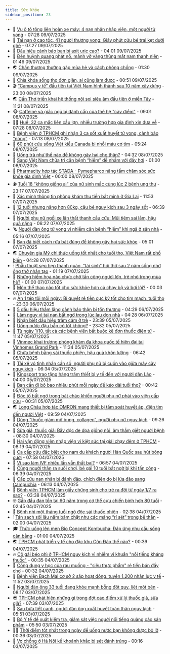 ```yaml
---
title: Sức khỏe
sidebar_position: 23
---
```


<!-- dantri-suc-khoe:START -->
- 🤔 [Vụ ô tô tông liên hoàn xe máy: 4 nạn nhân nhập viện, một người tử vong](https://dantri.com.vn/suc-khoe/vu-o-to-tong-lien-hoan-xe-may-4-nan-nhan-nhap-vien-mot-nguoi-tu-vong-20250709142608449.htm) - 07:28 09/07/2025
- 🚦 [Tai nạn ở cao tốc, 41 người thương vong: Giây phút cứu bé trai kẹt dưới ghế](https://dantri.com.vn/suc-khoe/tai-nan-o-cao-toc-41-nguoi-thuong-vong-giay-phut-cuu-be-trai-ket-duoi-ghe-20250709142306873.htm) - 07:27 09/07/2025
- 🤖 [Dấu hiệu cảnh báo bạn bị axit uric cao?](https://dantri.com.vn/suc-khoe/dau-hieu-canh-bao-ban-bi-axit-uric-cao-20250709104155038.htm) - 04:01 09/07/2025
- 🐻 [Đèn huỳnh quang phát nổ, mảnh vỡ văng thủng mắt nam thanh niên](https://dantri.com.vn/suc-khoe/den-huynh-quang-phat-no-manh-vo-vang-thung-mat-nam-thanh-nien-20250709080336485.htm) - 01:46 09/07/2025
- 🌏 [Chấn thương thường gặp mùa hè và cách phòng chống](https://dantri.com.vn/suc-khoe/chan-thuong-thuong-gap-mua-he-va-cach-phong-chong-20250708113642636.htm) - 01:30 09/07/2025
- 👺 [Chìa khóa sống thọ đơn giản, ai cũng làm được](https://dantri.com.vn/suc-khoe/chia-khoa-song-tho-don-gian-ai-cung-lam-duoc-20250709073432702.htm) - 00:51 09/07/2025
- 🎬 [“Campus y tế” đầu tiên tại Việt Nam hình thành sau 10 năm xây dựng](https://dantri.com.vn/suc-khoe/campus-y-te-dau-tien-tai-viet-nam-hinh-thanh-sau-10-nam-xay-dung-20250708231839091.htm) - 23:00 08/07/2025
- 🌏 [Cần Thơ triển khai hệ thống nội soi siêu âm đầu tiên ở miền Tây](https://dantri.com.vn/suc-khoe/can-tho-trien-khai-he-thong-noi-soi-sieu-am-dau-tien-o-mien-tay-20250708140145508.htm) - 11:21 08/07/2025
- 🐵 [Caffeine và giấc ngủ bị đánh cắp của thế hệ &quot;cày điểm&quot;](https://dantri.com.vn/suc-khoe/caffeine-va-giac-ngu-bi-danh-cap-cua-the-he-cay-diem-20250629220633955.htm) - 09:01 08/07/2025
- 👨‍🏫 [Huế: 32 ca mắc liên cầu lợn, nhiều trường hợp gia đình xin đưa về](https://dantri.com.vn/suc-khoe/hue-32-ca-mac-lien-cau-lon-nhieu-truong-hop-gia-dinh-xin-dua-ve-20250708135947105.htm) - 07:28 08/07/2025
- 🤗 [Bệnh viện ở TPHCM ghi nhận 3 ca sốt xuất huyết tử vong, cảnh báo “nóng”](https://dantri.com.vn/suc-khoe/benh-vien-o-tphcm-ghi-nhan-3-ca-sot-xuat-huyet-tu-vong-canh-bao-nong-20250708131930738.htm) - 07:13 08/07/2025
- 🫶 [60 phút cứu sống Việt kiều Canada bị nhồi máu cơ tim](https://dantri.com.vn/suc-khoe/60-phut-cuu-song-viet-kieu-canada-bi-nhoi-mau-co-tim-20250708110706495.htm) - 05:24 08/07/2025
- 🙉 [Uống trà như thế nào để không gây hại cho thận?](https://dantri.com.vn/suc-khoe/uong-tra-nhu-the-nao-de-khong-gay-hai-cho-than-20250629184639666.htm) - 04:32 08/07/2025
- 🦅 [Sang Việt Nam chữa trị căn bệnh “hiểm” dễ nhầm với đầy hơi](https://dantri.com.vn/suc-khoe/sang-viet-nam-chua-tri-can-benh-hiem-de-nham-voi-day-hoi-20250707155857334.htm) - 01:00 08/07/2025
- 🐘 [Pharmacity hợp tác STADA - Pymepharco nâng tầm chăm sóc sức khỏe gia đình Việt](https://dantri.com.vn/suc-khoe/pharmacity-hop-tac-stada-pymepharco-nang-tam-cham-soc-suc-khoe-gia-dinh-viet-20250707225434285.htm) - 00:00 08/07/2025
- ⛽️ [Tuổi 18 “không giống ai” của nữ sinh mắc cùng lúc 2 bệnh ung thư](https://dantri.com.vn/suc-khoe/tuoi-18-khong-giong-ai-cua-nu-sinh-mac-cung-luc-2-benh-ung-thu-20250707064524903.htm) - 23:17 07/07/2025
- 🤡 [Xác minh thông tin phòng khám thu tiền bất minh ở Gia Lai](https://dantri.com.vn/suc-khoe/xac-minh-thong-tin-phong-kham-thu-tien-bat-minh-o-gia-lai-20250707151446100.htm) - 11:53 07/07/2025
- 💼 [12 tuổi nhưng nặng hơn 80kg, cậu bé nguy kịch sau 3 ngày sốt](https://dantri.com.vn/suc-khoe/12-tuoi-nhung-nang-hon-80kg-cau-be-nguy-kich-sau-3-ngay-sot-20250707125116942.htm) - 06:39 07/07/2025
- 🤔 [Người phụ nữ ngồi xe lăn thất thanh cầu cứu: Mũi tiêm sai lầm, hậu quả nặng](https://dantri.com.vn/suc-khoe/nguoi-phu-nu-ngoi-xe-lan-that-thanh-cau-cuu-mui-tiem-sai-lam-hau-qua-nang-20250707113259154.htm) - 06:22 07/07/2025
- 🪜 [Người đàn ông tử vong vì nhiễm căn bệnh “hiểm” khi ngã ở sân nhà](https://dantri.com.vn/suc-khoe/nguoi-dan-ong-tu-vong-vi-nhiem-can-benh-hiem-khi-nga-o-san-nha-20250707010401680.htm) - 05:16 07/07/2025
- 📝 [Bạn đã biết cách rửa bát đúng để không gây hại sức khỏe](https://dantri.com.vn/suc-khoe/ban-da-biet-cach-rua-bat-dung-de-khong-gay-hai-suc-khoe-20250707112822876.htm) - 05:01 07/07/2025
- 🌏 [Chuyên gia Mỹ chỉ thức uống tốt nhất cho tuổi thọ, Việt Nam rất phổ biến](https://dantri.com.vn/suc-khoe/chuyen-gia-my-chi-thuc-uong-tot-nhat-cho-tuoi-tho-viet-nam-rat-pho-bien-20250706215737927.htm) - 04:28 07/07/2025
- 🕯 [Phẫu thuật sẹo hẹp thanh quản, “tái sinh” hơi thở sau 2 năm sống nhờ ống thở nhân tạo](https://dantri.com.vn/suc-khoe/phau-thuat-seo-hep-thanh-quan-tai-sinh-hoi-tho-sau-2-nam-song-nho-ong-tho-nhan-tao-20250707080925204.htm) - 01:19 07/07/2025
- 🦍 [Những hiểm họa nào chực chờ tấn công người lớn, trẻ nhỏ trong mùa hè?](https://dantri.com.vn/suc-khoe/nhung-hiem-hoa-nao-chuc-cho-tan-cong-nguoi-lon-tre-nho-trong-mua-he-20250706120709310.htm) - 01:00 07/07/2025
- 🌈 [Môn thể thao nào tốt cho sức khỏe hơn cả chạy bộ và bơi lội?](https://dantri.com.vn/khoa-hoc/mon-the-thao-nao-tot-cho-suc-khoe-hon-ca-chay-bo-va-boi-loi-20250706123832574.htm) - 00:03 07/07/2025
- 🔥 [Ăn 1 tép tỏi mỗi ngày: Bí quyết rẻ tiền cực kỳ tốt cho tim mạch, tuổi thọ](https://dantri.com.vn/suc-khoe/an-1-tep-toi-moi-ngay-bi-quyet-re-tien-cuc-ky-tot-cho-tim-mach-tuoi-tho-20250704093019623.htm) - 23:30 06/07/2025
- 🌊 [5 dấu hiệu thầm lặng cảnh báo thận bị tổn thương](https://dantri.com.vn/suc-khoe/5-dau-hieu-tham-lang-canh-bao-than-bi-ton-thuong-20250704074931931.htm) - 04:29 06/07/2025
- 🚦 [Lâm nguy vì tai nạn bất ngờ trong lúc lau dọn nhà](https://dantri.com.vn/suc-khoe/lam-nguy-vi-tai-nan-bat-ngo-trong-luc-lau-don-nha-20250706111550226.htm) - 04:28 06/07/2025
- 🤖 [Nhận biết dấu hiệu trầm cảm ở trẻ](https://dantri.com.vn/suc-khoe/nhan-biet-dau-hieu-tram-cam-o-tre-20250703160649339.htm) - 23:39 05/07/2025
- 🤡 [Uống nước đậu bắp có tốt không?](https://dantri.com.vn/suc-khoe/uong-nuoc-dau-bap-co-tot-khong-20250705095118241.htm) - 23:32 05/07/2025
- 💂 [Từ ngày 1/10, tất cả các bệnh viện bắt buộc kê đơn thuốc điện tử](https://dantri.com.vn/suc-khoe/tu-ngay-110-tat-ca-cac-benh-vien-bat-buoc-ke-don-thuoc-dien-tu-20250705163506509.htm) - 11:47 05/07/2025
- 🦄 [Vinmec khai trương phòng khám đa khoa quốc tế hiện đại tại Vinhomes Grand Park](https://dantri.com.vn/suc-khoe/vinmec-khai-truong-phong-kham-da-khoa-quoc-te-hien-dai-tai-vinhomes-grand-park-20250705183440181.htm) - 11:34 05/07/2025
- 🧠 [Chữa bệnh bằng sái thuốc phiện, hậu quả khôn lường](https://dantri.com.vn/suc-khoe/chua-benh-bang-sai-thuoc-phien-hau-qua-khon-luong-20250705080846823.htm) - 06:42 05/07/2025
- 🤖 [Tài xế vô tình nhấn cần số, người phụ nữ bị cuốn vào giữa máy cày nguy kịch](https://dantri.com.vn/suc-khoe/tai-xe-vo-tinh-nhan-can-so-nguoi-phu-nu-bi-cuon-vao-giua-may-cay-nguy-kich-20250705124037095.htm) - 06:34 05/07/2025
- 💼 [Kingsport trao tặng hàng trăm thiết bị y tế đến với người dân Lào](https://dantri.com.vn/suc-khoe/kingsport-trao-tang-hang-tram-thiet-bi-y-te-den-voi-nguoi-dan-lao-20250705102808223.htm) - 04:00 05/07/2025
- 🧰 [Bạn cần đi bộ bao nhiêu phút mỗi ngày để kéo dài tuổi thọ?](https://dantri.com.vn/suc-khoe/ban-can-di-bo-bao-nhieu-phut-moi-ngay-de-keo-dai-tuoi-tho-20250704090802742.htm) - 00:42 05/07/2025
- 🎉 [Độc tố bất ngờ trong bát cháo khiến người phụ nữ phải vào viện cấp cứu](https://dantri.com.vn/suc-khoe/doc-to-bat-ngo-trong-bat-chao-khien-nguoi-phu-nu-phai-vao-vien-cap-cuu-20250704142646120.htm) - 00:31 05/07/2025
- 🌏 [Long Châu hợp tác OMRON mang thiết bị tầm soát huyết áp, điện tim đến người Việt](https://dantri.com.vn/suc-khoe/long-chau-hop-tac-omron-mang-thiet-bi-tam-soat-huyet-ap-dien-tim-den-nguoi-viet-20250704164458637.htm) - 09:59 04/07/2025
- 📝 [Dùng “thuốc giảm mỡ bụng, collagen”, người phụ nữ nguy kịch](https://dantri.com.vn/suc-khoe/dung-thuoc-giam-mo-bung-collagen-nguoi-phu-nu-nguy-kich-20250704153833126.htm) - 09:26 04/07/2025
- 🧠 [Sữa giả, thuốc giả: Bẫy độc đe dọa giống nòi, âm thầm giết người bệnh](https://dantri.com.vn/suc-khoe/sua-gia-thuoc-gia-bay-doc-de-doa-giong-noi-am-tham-giet-nguoi-benh-20250704062502020.htm) - 08:30 04/07/2025
- 🚀 [Hai vận động viên nhập viện vì kiệt sức tại giải chạy đêm ở TPHCM](https://dantri.com.vn/suc-khoe/hai-van-dong-vien-nhap-vien-vi-kiet-suc-tai-giai-chay-dem-o-tphcm-20250704103226983.htm) - 08:19 04/07/2025
- 💯 [Ca cấp cứu đặc biệt cho nam du khách người Hàn Quốc sau hút bóng cười](https://dantri.com.vn/suc-khoe/ca-cap-cuu-dac-biet-cho-nam-du-khach-nguoi-han-quoc-sau-hut-bong-cuoi-20250704140839440.htm) - 07:58 04/07/2025
- 🫶 [Vì sao làm IVF nhiều lần vẫn thất bại?](https://dantri.com.vn/suc-khoe/vi-sao-lam-ivf-nhieu-lan-van-that-bai-20250703121122549.htm) - 06:57 04/07/2025
- 👹 [Cùng người thân ra suối chơi, bé gái 10 tuổi bất ngờ bị khỉ tấn công](https://dantri.com.vn/suc-khoe/cung-nguoi-than-ra-suoi-choi-be-gai-10-tuoi-bat-ngo-bi-khi-tan-cong-20250704121800902.htm) - 06:39 04/07/2025
- 🤩 [Cấp cứu nạn nhân bị đánh đập, chích điện do bị lừa đảo sang Campuchia](https://dantri.com.vn/suc-khoe/cap-cuu-nan-nhan-bi-danh-dap-chich-dien-do-bi-lua-dao-sang-campuchia-20250704125619463.htm) - 06:13 04/07/2025
- 🌊 [Bệnh viện TPHCM làm giấy chứng sinh cho trẻ ra đời từ ngày 1/7 ra sao?](https://dantri.com.vn/suc-khoe/benh-vien-tphcm-lam-giay-chung-sinh-cho-tre-ra-doi-tu-ngay-17-ra-sao-20250701125626950.htm) - 03:38 04/07/2025
- 🤓 [Gắp đầu đạn tồn tại 60 năm trong cơ thể cựu chiến binh hơn 80 tuổi](https://dantri.com.vn/suc-khoe/gap-dau-dan-ton-tai-60-nam-trong-co-the-cuu-chien-binh-hon-80-tuoi-20250704093203822.htm) - 02:45 04/07/2025
- 🌝 [Bệnh nhi một tháng tuổi ngộ độc sái thuốc phiện](https://dantri.com.vn/suc-khoe/benh-nhi-mot-thang-tuoi-ngo-doc-sai-thuoc-phien-20250704093534803.htm) - 02:38 04/07/2025
- 🕯 [Tán sạch sỏi lâu năm bám chặt như các mảng “rỉ sét” trong bể thận](https://dantri.com.vn/suc-khoe/tan-sach-soi-lau-nam-bam-chat-nhu-cac-mang-ri-set-trong-be-than-20250703235240834.htm) - 02:00 04/07/2025
- 🎓 [Thức uống lên men Bio Concept Kombucha: Đáp ứng nhu cầu sống cân bằng](https://dantri.com.vn/suc-khoe/thuc-uong-len-men-bio-concept-kombucha-dap-ung-nhu-cau-song-can-bang-20250703115913505.htm) - 01:00 04/07/2025
- 🌏 [TPHCM phát triển y tế cho đặc khu Côn Đảo thế nào?](https://dantri.com.vn/suc-khoe/tphcm-phat-trien-y-te-cho-dac-khu-con-dao-the-nao-20250703222522867.htm) - 00:39 04/07/2025
- 🔥 [Cô gái béo phì ở TPHCM nguy kịch vì nhiễm vi khuẩn &quot;nổi tiếng kháng thuốc&quot;](https://dantri.com.vn/suc-khoe/co-gai-beo-phi-o-tphcm-nguy-kich-vi-nhiem-vi-khuan-noi-tieng-khang-thuoc-20250703220651239.htm) - 00:35 04/07/2025
- 📝 [Công dụng y học của rau muống - &quot;siêu thực phẩm&quot; rẻ tiền bán đầy chợ](https://dantri.com.vn/suc-khoe/cong-dung-y-hoc-cua-rau-muong-sieu-thuc-pham-re-tien-ban-day-cho-20250703210723040.htm) - 00:32 04/07/2025
- 🧠 [Bệnh viện Bạch Mai cơ sở 2 sắp hoạt động, tuyển 1.200 nhân lực y tế](https://dantri.com.vn/suc-khoe/benh-vien-bach-mai-co-so-2-sap-hoat-dong-tuyen-1200-nhan-luc-y-te-20250703185132202.htm) - 11:52 03/07/2025
- 🦅 [Người đàn ông 33 tuổi đang khỏe mạnh bỗng đột quỵ, liệt một bên](https://dantri.com.vn/suc-khoe/nguoi-dan-ong-33-tuoi-dang-khoe-manh-bong-dot-quy-liet-mot-ben-20250703134644259.htm) - 08:17 03/07/2025
- 😎 [TPHCM phát hiện những gì trong đợt cao điểm xử lý thuốc giả, sữa giả?](https://dantri.com.vn/suc-khoe/tphcm-phat-hien-nhung-gi-trong-dot-cao-diem-xu-ly-thuoc-gia-sua-gia-20250703115236274.htm) - 07:39 03/07/2025
- 🎉 [Sau bữa tiết canh, người đàn ông xuất huyết toàn thân nguy kịch](https://dantri.com.vn/suc-khoe/sau-bua-tiet-canh-nguoi-dan-ong-xuat-huyet-toan-than-nguy-kich-20250703105523787.htm) - 05:51 03/07/2025
- 🫣 [Bộ Y tế đề xuất kiểm tra, giám sát việc người nổi tiếng quảng cáo sản phẩm](https://dantri.com.vn/suc-khoe/bo-y-te-de-xuat-kiem-tra-giam-sat-viec-nguoi-noi-tieng-quang-cao-san-pham-20250703114934195.htm) - 05:50 03/07/2025
- 🧑‍🏫 [Thời điểm tốt nhất trong ngày để uống nước bạn không được bỏ lỡ](https://dantri.com.vn/suc-khoe/thoi-diem-tot-nhat-trong-ngay-de-uong-nuoc-ban-khong-duoc-bo-lo-20250701195923177.htm) - 00:36 03/07/2025
- 🥷 [Vợ chồng ở Hà Nội kể khoảnh khắc bị sét đánh trúng](https://dantri.com.vn/suc-khoe/vo-chong-o-ha-noi-ke-khoanh-khac-bi-set-danh-trung-20250703065604738.htm) - 00:16 03/07/2025<!-- dantri-suc-khoe:END -->
